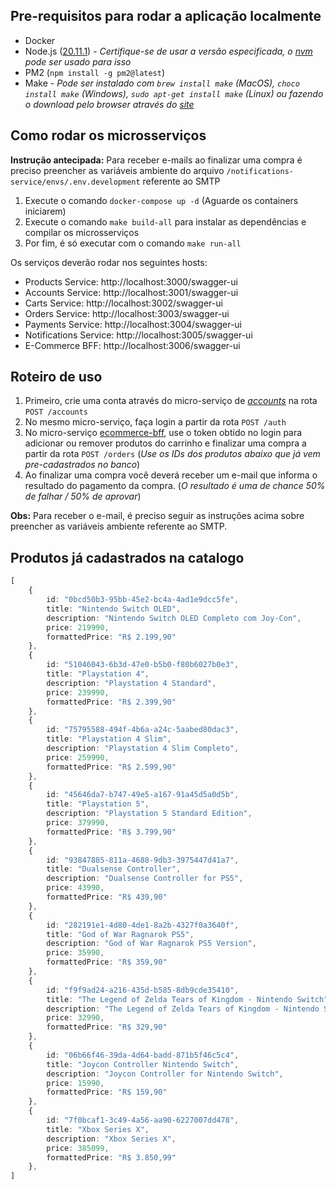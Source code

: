 ## Pre-requisitos para rodar a aplicação localmente
- Docker
- Node.js ([20.11.1](https://nodejs.org/dist/v20.11.1/)) - _Certifique-se de usar a versão especificada, o [nvm](https://github.com/coreybutler/nvm-windows) pode ser usado para isso_
- PM2 (`npm install -g pm2@latest`)
- Make - _Pode ser instalado com `brew install make` (MacOS), `choco install make` (Windows), `sudo apt-get install make` (Linux) ou fazendo o download pelo browser através do [site](https://ftp.gnu.org/gnu/make/)_

## Como rodar os microsserviços
__Instrução antecipada:__ Para receber e-mails ao finalizar uma compra é preciso preencher as variáveis ambiente do arquivo `/notifications-service/envs/.env.development` referente ao SMTP

1. Execute o comando `docker-compose up -d` (Aguarde os containers iniciarem)
2. Execute o comando `make build-all` para instalar as dependências e compilar os microsserviços
3. Por fim, é só executar com o comando `make run-all`

Os serviços deverão rodar nos seguintes hosts:
- Products Service: http://localhost:3000/swagger-ui
- Accounts Service: http://localhost:3001/swagger-ui
- Carts Service: http://localhost:3002/swagger-ui
- Orders Service: http://localhost:3003/swagger-ui
- Payments Service: http://localhost:3004/swagger-ui
- Notifications Service: http://localhost:3005/swagger-ui
- E-Commerce BFF: http://localhost:3006/swagger-ui

## Roteiro de uso
1. Primeiro, crie uma conta através do micro-serviço de [_accounts_](http://localhost:3001/swagger-ui) na rota `POST /accounts`
2. No mesmo micro-serviço, faça login a partir da rota `POST /auth`
3. No micro-serviço [ecommerce-bff](http://localhost:3006/swagger-ui), use o token obtido no login para adicionar ou remover produtos do carrinho e finalizar uma compra a partir da rota `POST /orders` (_Use os IDs dos produtos abaixo que já vem pre-cadastrados no banco_)
4. Ao finalizar uma compra você deverá receber um e-mail que informa o resultado do pagamento da compra. (_O resultado é uma de chance 50% de falhar / 50% de aprovar_)

__Obs:__ Para receber o e-mail, é preciso seguir as instruções acima sobre preencher as variáveis ambiente referente ao SMTP. 
## Produtos já cadastrados na catalogo
```typescript
[
    { 
        id: "0bcd50b3-95bb-45e2-bc4a-4ad1e9dcc5fe",
        title: "Nintendo Switch OLED",
        description: "Nintendo Switch OLED Completo com Joy-Con",
        price: 219990,
        formattedPrice: "R$ 2.199,90"
    },
    { 
        id: "51046043-6b3d-47e0-b5b0-f80b6027b0e3",
        title: "Playstation 4",
        description: "Playstation 4 Standard",
        price: 239990,
        formattedPrice: "R$ 2.399,90"
    },
    { 
        id: "75795588-494f-4b6a-a24c-5aabed80dac3",
        title: "Playstation 4 Slim",
        description: "Playstation 4 Slim Completo",
        price: 259990,
        formattedPrice: "R$ 2.599,90"
    },
    { 
        id: "45646da7-b747-49e5-a167-91a45d5a0d5b",
        title: "Playstation 5",
        description: "Playstation 5 Standard Edition",
        price: 379990,
        formattedPrice: "R$ 3.799,90"
    },
    { 
        id: "93847885-811a-4688-9db3-3975447d41a7",
        title: "Dualsense Controller",
        description: "Dualsense Controller for PS5",
        price: 43990,
        formattedPrice: "R$ 439,90"
    },
    { 
        id: "282191e1-4d80-4de1-8a2b-4327f0a3640f",
        title: "God of War Ragnarok PS5",
        description: "God of War Ragnarok PS5 Version",
        price: 35990,
        formattedPrice: "R$ 359,90"
    },
    { 
        id: "f9f9ad24-a216-435d-b585-8db9cde35410",
        title: "The Legend of Zelda Tears of Kingdom - Nintendo Switch",
        description: "The Legend of Zelda Tears of Kingdom - Nintendo Switch",
        price: 32990,
        formattedPrice: "R$ 329,90"
    },
    { 
        id: "06b66f46-39da-4d64-badd-871b5f46c5c4",
        title: "Joycon Controller Nintendo Switch",
        description: "Joycon Controller for Nintendo Switch",
        price: 15990,
        formattedPrice: "R$ 159,90"
    },
    { 
        id: "7f0bcaf1-3c49-4a56-aa90-6227007dd478",
        title: "Xbox Series X",
        description: "Xbox Series X",
        price: 385099,
        formattedPrice: "R$ 3.850,99"
    },
]
```